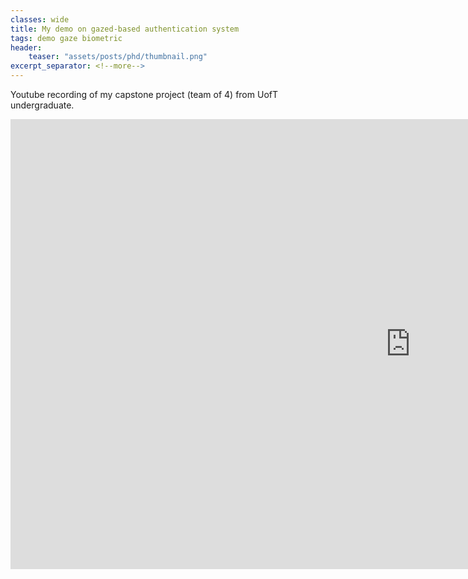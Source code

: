 ```yaml
---
classes: wide
title: My demo on gazed-based authentication system
tags: demo gaze biometric
header:
    teaser: "assets/posts/phd/thumbnail.png"
excerpt_separator: <!--more-->
---
```

Youtube recording of my capstone project (team of 4) from UofT undergraduate.
<!--more-->


<iframe width="1280" height="720" src="https://www.youtube.com/watch?v=cTMZ-WQ0Pd0" title="Gazed-based Authentication System" frameborder="0" allow="accelerometer; autoplay; clipboard-write; encrypted-media; gyroscope; picture-in-picture; web-share" allowfullscreen></iframe>
